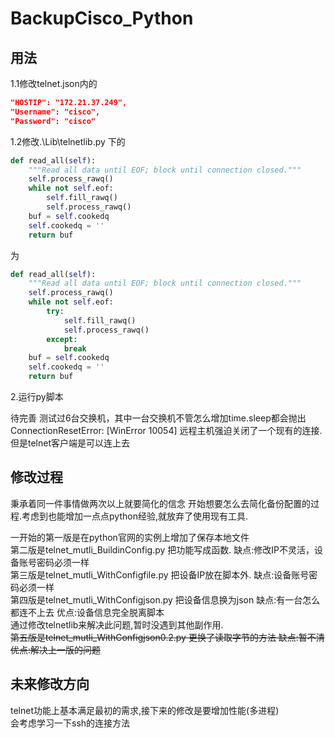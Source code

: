 # BackupCisco_Python

## 用法

1.1修改telnet.json内的
```json
"HOSTIP": "172.21.37.249",
"Username": "cisco",
"Password": "cisco"
```
1.2修改.\Lib\telnetlib.py 下的
```python
def read_all(self):
    """Read all data until EOF; block until connection closed."""
    self.process_rawq()
    while not self.eof:
        self.fill_rawq()
        self.process_rawq()
    buf = self.cookedq
    self.cookedq = ''
    return buf
```
为

```python
def read_all(self):
    """Read all data until EOF; block until connection closed."""
    self.process_rawq()
    while not self.eof:
        try:
            self.fill_rawq()
            self.process_rawq()
        except:
            break
    buf = self.cookedq
    self.cookedq = ''
    return buf
```

2.运行py脚本

待完善
测试过6台交换机，其中一台交换机不管怎么增加time.sleep都会抛出 ConnectionResetError: [WinError 10054] 远程主机强迫关闭了一个现有的连接.
但是telnet客户端是可以连上去



## 修改过程

秉承着同一件事情做两次以上就要简化的信念
开始想要怎么去简化备份配置的过程.考虑到也能增加一点点python经验,就放弃了使用现有工具.

一开始的第一版是在python官网的实例上增加了保存本地文件  
第二版是telnet_mutli_BuildinConfig.py 把功能写成函数. 缺点:修改IP不灵活，设备账号密码必须一样  
第三版是telnet_mutli_WithConfigfile.py 把设备IP放在脚本外. 缺点:设备账号密码必须一样  
第四版是telnet_mutli_WithConfigjson.py 把设备信息换为json 缺点:有一台怎么都连不上去 优点:设备信息完全脱离脚本  
通过修改telnetlib来解决此问题,暂时没遇到其他副作用.  
~~第五版是telnet_mutli_WithConfigjson0.2.py 更换了读取字节的方法 缺点:暂不清 优点:解决上一版的问题~~ 


## 未来修改方向

telnet功能上基本满足最初的需求,接下来的修改是要增加性能(多进程)  
会考虑学习一下ssh的连接方法
